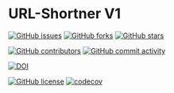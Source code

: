 # URL-Shortner V1

[![GitHub issues](https://img.shields.io/github/issues/CSC510-Group-5/URL-Shortner)](https://github.com/CSC510-Group-5/URL-Shortner/issues)
[![GitHub forks](https://img.shields.io/github/forks/CSC510-Group-5/URL-Shortner)](https://github.com/CSC510-Group-5/URL-Shortner/network)
[![GitHub stars](https://img.shields.io/github/stars/CSC510-Group-5/URL-Shortner)](https://github.com/CSC510-Group-5/URL-Shortner/stargazers)

[![GitHub contributors](https://img.shields.io/github/contributors/CSC510-Group-5/URL-Shortner)](https://github.com/CSC510-Group-5/URL-Shortner/graphs/contributors)
[![GitHub commit activity](https://img.shields.io/github/commit-activity/m/CSC510-Group-5/URL-Shortner)](https://github.com/CSC510-Group-5/URL-Shortner/graphs/commit-activity)

[![DOI](https://zenodo.org/badge/537949437.svg)](https://zenodo.org/badge/latestdoi/537949437)

[![GitHub license](https://img.shields.io/github/license/CSC510-Group-5/URL-Shortner)](https://github.com/CSC510-Group-5/URL-Shortner/blob/main/LICENSE)
[![codecov](https://codecov.io/gh/CSC510-Group-5/URL-Shortner/branch/main/graph/badge.svg?token=RPORD3384B)](https://codecov.io/gh/CSC510-Group-5/URL-Shortner)